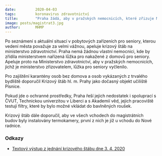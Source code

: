 ```yaml
---
date:         2020-04-03
tags:         koronavirus zdravotnictví
title:        "Praha žádá, aby v pražských nemocnicích, které zřizuje Ministerstvo zdravotnictví, byla vyčleněna lůžka pro seniory"
image: posts/magistrat3.jpg
author:       MHMP
---
```


Po seznámení s aktuální situací v pobytových zařízeních pro seniory, kterou vedení města považuje za velmi vážnou, apeluje krizový štáb na ministerstvo zdravotnictví. Praha nemá žádnou vlastní nemocnici, kde by zřídila ministerstvem nařízená lůžka pro nakažené z domovů pro seniory. Apeluje proto na Ministerstvo zdravotnictví, aby v pražských nemocnicích, jichž je ministerstvo zřizovatelem, lůžka pro seniory vyčlenilo.

Pro zajištění karantény osob bez domova a osob vykázaných z trvalého bydliště doporučil Krizový štáb hl. m. Prahy jako dočasný objekt učiliště Písnice.

Pokud jde o ochranné prostředky, Praha řeší jejich nedostatek i spoluprací s ČVUT, Technickou univerzitou v Liberci a s Akademií věd, jejich pracoviště testují filtry, které by bylo možné vkládat do bavlněných roušek.

Krizový štáb dále doporučil, aby ve všech vchodech do magistrátních budov byly instalovány termokamery, první z nich je již u vchodu do Nové radnice.

### Odkazy 

* [Textový výstup z jednání krizového štábu dne 3. 4. 2020](/assets/pdf/ks-vystup5.pdf)
